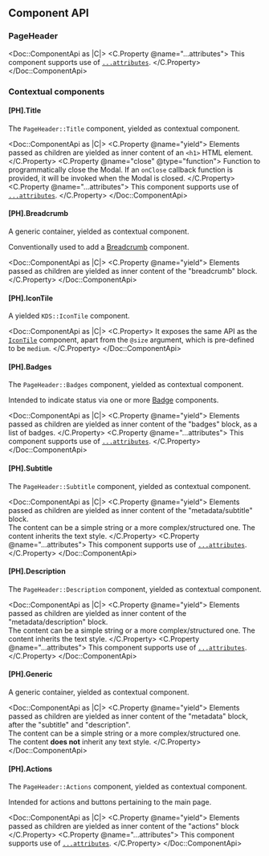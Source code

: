 ## Component API

### PageHeader

<Doc::ComponentApi as |C|>
  <C.Property @name="...attributes">
    This component supports use of [`...attributes`](https://guides.emberjs.com/release/in-depth-topics/patterns-for-components/#toc_attribute-ordering).
  </C.Property>
</Doc::ComponentApi>

### Contextual components

#### [PH].Title

The `PageHeader::Title` component, yielded as contextual component.

<Doc::ComponentApi as |C|>
  <C.Property @name="yield">
    Elements passed as children are yielded as inner content of an `<h1>` HTML element.
  </C.Property>
  <C.Property @name="close" @type="function">
    Function to programmatically close the Modal. If an `onClose` callback function is provided, it will be invoked when the Modal is closed.
  </C.Property>
  <C.Property @name="...attributes">
    This component supports use of [`...attributes`](https://guides.emberjs.com/release/in-depth-topics/patterns-for-components/#toc_attribute-ordering).
  </C.Property>
</Doc::ComponentApi>

#### [PH].Breadcrumb

A generic container, yielded as contextual component.

Conventionally used to add a [Breadcrumb](/components/breadcrumb) component.

<Doc::ComponentApi as |C|>
  <C.Property @name="yield">
    Elements passed as children are yielded as inner content of the "breadcrumb" block.
  </C.Property>
</Doc::ComponentApi>

#### [PH].IconTile

A yielded `KDS::IconTile` component.

<Doc::ComponentApi as |C|>
  <C.Property>
    It exposes the same API as the [`IconTile`](/components/icon-tile?tab=code#component-api) component, apart from the `@size` argument, which is pre-defined to be `medium`.
  </C.Property>
</Doc::ComponentApi>

#### [PH].Badges

The `PageHeader::Badges` component, yielded as contextual component.

Intended to indicate status via one or more [Badge](/components/badge) components.

<Doc::ComponentApi as |C|>
  <C.Property @name="yield">
    Elements passed as children are yielded as inner content of the "badges" block, as a list of badges.
  </C.Property>
  <C.Property @name="...attributes">
    This component supports use of [`...attributes`](https://guides.emberjs.com/release/in-depth-topics/patterns-for-components/#toc_attribute-ordering).
  </C.Property>
</Doc::ComponentApi>

#### [PH].Subtitle

The `PageHeader::Subtitle` component, yielded as contextual component.

<Doc::ComponentApi as |C|>
  <C.Property @name="yield">
    Elements passed as children are yielded as inner content of the "metadata/subtitle" block.
    <br/>The content can be a simple string or a more complex/structured one. The content inherits the text style.
  </C.Property>
  <C.Property @name="...attributes">
    This component supports use of [`...attributes`](https://guides.emberjs.com/release/in-depth-topics/patterns-for-components/#toc_attribute-ordering).
  </C.Property>
</Doc::ComponentApi>

#### [PH].Description

The `PageHeader::Description` component, yielded as contextual component.

<Doc::ComponentApi as |C|>
  <C.Property @name="yield">
    Elements passed as children are yielded as inner content of the "metadata/description" block.
    <br/>The content can be a simple string or a more complex/structured one. The content inherits the text style.
  </C.Property>
  <C.Property @name="...attributes">
    This component supports use of [`...attributes`](https://guides.emberjs.com/release/in-depth-topics/patterns-for-components/#toc_attribute-ordering).
  </C.Property>
</Doc::ComponentApi>

#### [PH].Generic

A generic container, yielded as contextual component.

<Doc::ComponentApi as |C|>
  <C.Property @name="yield">
    Elements passed as children are yielded as inner content of the "metadata" block, after the "subtitle" and "description".
    <br/>The content can be a simple string or a more complex/structured one.
    <br/>The content **does not** inherit any text style.
  </C.Property>
</Doc::ComponentApi>

#### [PH].Actions

The `PageHeader::Actions` component, yielded as contextual component.

Intended for actions and buttons pertaining to the main page.

<Doc::ComponentApi as |C|>
  <C.Property @name="yield">
    Elements passed as children are yielded as inner content of the "actions" block
  </C.Property>
  <C.Property @name="...attributes">
    This component supports use of [`...attributes`](https://guides.emberjs.com/release/in-depth-topics/patterns-for-components/#toc_attribute-ordering).
  </C.Property>
</Doc::ComponentApi>
